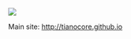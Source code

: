 [<img src="wiki/images/IntroducingUDK2014.png"/>](http://tianocore.github.io/udk2014/)

Main site: http://tianocore.github.io
